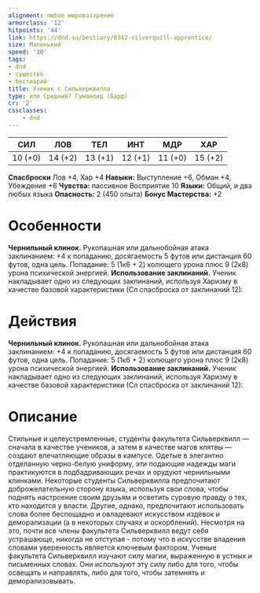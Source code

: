 ```yaml
---
alignment: любое мировоззрение
armorclass: '12'
hitpoints: '44'
link: https://dnd.su/bestiary/8342-silverquill-apprentice/
size: Маленький
speed: '30'
tags:
- dnd
- существо
- бестиарий
title: Ученик с Сильверквилла
type: или Средний? Гуманоид (Бард)
cr: '2'
cssclasses:
    - dnd
---
```



| СИЛ | ЛОВ | ТЕЛ | ИНТ | МДР | ХАР |
|---|---|---|---|---|---|
| 10 (+0) | 14 (+2) | 13 (+1) | 12 (+1) | 11 (+0) | 15 (+2) |
**Спасброски** Лов +4, Хар +4
**Навыки:** Выступление +6, Обман +4, Убеждение +6
**Чувства:** пассивное Восприятие 10
**Языки:** Общий, и два любых языка
**Опасность:** 2 (450 опыта)
**Бонус Мастерства:** +2


# Особенности
**Чернильный клинок.** Рукопашная или дальнобойная атака заклинанием: +4 к попаданию, досягаемость 5 футов или дистанция 60 футов, одна цель. Попадание: 5 (1к6 + 2) колющего урона плюс 9 (2к8) урона психической энергией.
**Использование заклинаний.** Ученик накладывает одно из следующих заклинаний, используя Харизму в качестве базовой характеристики (Сл спасброска от заклинаний 12):


# Действия
**Чернильный клинок.** Рукопашная или дальнобойная атака заклинанием: +4 к попаданию, досягаемость 5 футов или дистанция 60 футов, одна цель. Попадание: 5 (1к6 + 2) колющего урона плюс 9 (2к8) урона психической энергией.
**Использование заклинаний.** Ученик накладывает одно из следующих заклинаний, используя Харизму в качестве базовой характеристики (Сл спасброска от заклинаний 12):


# Описание
Стильные и целеустремленные, студенты факультета Сильверквилл — сначала в качестве учеников, а затем в качестве магов клятвы — создают впечатляющие образы в кампусе. Одетые в элегантно отделанную черно-белую униформу, эти подающие надежды маги практикуются в подбадривающих речах и орудуют чернильными клинками. Некоторые студенты Сильверквилла предпочитают доброжелательную сторону языка, используя свои слова, чтобы поднять настроение своим друзьям и осветить суровую правду о тех, кто находится у власти. Другие, однако, предпочитают использовать слова более беспощадно и овладевают искусством издёвок и деморализации (а в некоторых случаях и оскорблений). Несмотря на это, почти все члены факультета Сильверквилл ведут себя устрашающе, никогда не отступая - потому что в искусстве владения словами уверенность является ключевым фактором. Ученые факультета Сильверквилл изучают силу магии, выраженную в устных и письменных словах. Они используют эту силу либо для того, чтобы освещать и направлять, либо для того, чтобы затемнять и деморализовывать.